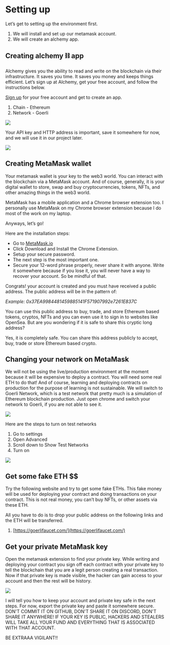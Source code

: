 ﻿# Setting up

Let’s get to setting up the environment first.

1. We will install and set up our metamask account.
2. We will create an alchemy app.

## Creating alchemy ⛓ app

Alchemy gives you the ability to read and write on the blockchain via their infrastructure. It saves you time. It saves you money and keeps things efficient. Let’s sign up at Alchemy, get your free account, and follow the instructions below.

[Sign up](https://auth.alchemyapi.io/signup?redirectUrl=https%3A%2F%2Fdashboard.alchemyapi.io%2Fsignup%2F) for your free account and get to create an app.

1.  Chain - Ethereum
2.  Network - Goerli

![](https://metaschool.s3-ap-southeast-1.amazonaws.com/images/NruUxYkrWbDApoXPuK2nzFDzmZE0gnfoOdtNXOl4.png)

Your API key and HTTP address is important, save it somewhere for now, and we will use it in our project later.

![](https://lh3.googleusercontent.com/GCh8lNY9s3lIBMPUX9-HdalprHLxldLq5KDzrq_9UmZXR1wixjsFIYv6JaBmFGN9pCY0vI4FrS8dLs_1HoxfHN2EUVrxCmkTGzI1_QCWH8gw-an-uCG9MU4WilBiJGzPKa54TTA3)

## Creating MetaMask wallet

Your metamask wallet is your key to the web3 world. You can interact with the blockchain via a MetaMask account. And of course, generally, it is your digital wallet to store, swap and buy cryptocurrencies, tokens, NFTs, and other amazing things in the web3 world.

MetaMask has a mobile application and a Chrome browser extension too. I personally use MetaMask on my Chrome browser extension because I do most of the work on my laptop.

Anyways, let’s go!

Here are the installation steps:

- Go to [MetaMask.io](https://metamask.io/)
- Click Download and Install the Chrome Extension.
- Setup your secure password.
- The next step is the most important one.
- Secure your 12-word phrase properly, never share it with anyone. Write it somewhere because if you lose it, you will never have a way to recover your account. So be mindful of that.

Congrats! your account is created and you must have received a public address. The public address will be in the pattern of:

_Example: 0x37EA9984481459885141F571907992e7261E837C_

You can use this public address to buy, trade, and store Ethereum based tokens, cryptos, NFTs and you can even use it to sign in to websites like OpenSea. But are you wondering if it is safe to share this cryptic long address?

Yes, it is completely safe. You can share this address publicly to accept, buy, trade or store Ethereum based crypto.

## Changing your network on MetaMask

We will not be using the live/production environment at the moment because it will be expensive to deploy a contract. You will need some real ETH to do that! And of course, learning and deploying contracts on production for the purpose of learning is not sustainable. We will switch to Goerli Network, which is a test network that pretty much is a simulation of Ethereum blockchain production. Just open chrome and switch your network to Goerli, if you are not able to see it.

![](https://metaschool.s3-ap-southeast-1.amazonaws.com/images/FWxQXFSjxMyeasV0xvKZfQjWWh1Phg6nLOr95viK.png)

Here are the steps to turn on test networks

1.  Go to settings
2.  Open Advanced
3.  Scroll down to Show Test Networks
4.  Turn on

![](https://lh3.googleusercontent.com/J1aA9vZcf8gE3h9ypNI2nQ0-wRypnCCCwNBDHtc7C9qcyzlkbOmlb6IDUxxN1xIwQpfIwSPZrmXy-C5hS65lcFIKg5U0LZaXhGw_y2QxGurmhwZSHcJwK0gk5KCaUpu45pmz8jl2)

## Get some fake ETH $$

Try the following website and try to get some fake ETHs. This fake money will be used for deploying your contract and doing transactions on your contract. This is not real money, you can’t buy NFTs, or other assets via these ETH.

All you have to do is to drop your public address on the following links and the ETH will be transferred.

1.  [https://goerlifaucet.com/](https://goerlifaucet.com/)

## Get your private MetaMask key

Open the metamask extension to find your private key. While writing and deploying your contract you sign off each contract with your private key to tell the blockchain that you are a legit person creating a real transaction. Now if that private key is made visible, the hacker can gain access to your account and then the rest will be history.

![](https://metaschool.s3-ap-southeast-1.amazonaws.com/images/xR90oDFgwFLgOIN03aIlqFhEpxUhF7R0sS9aBFCR.png)

I will tell you how to keep your account and private key safe in the next steps. For now, export the private key and paste it somewhere secure. DON'T COMMIT IT ON GITHUB, DON'T SHARE IT ON DISCORD, DON'T SHARE IT ANYWHERE! IF YOUR KEY IS PUBLIC, HACKERS AND STEALERS WILL TAKE ALL YOUR FUND AND EVERYTHING THAT IS ASSOCIATED WITH THAT ACCOUNT.

BE EXTRAAA VIGILANT!!
